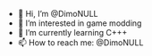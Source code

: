 - 👋 Hi, I’m @DimoNULL
- 👀 I’m interested in game modding
- 🌱 I’m currently learning C+++
- 📫 How to reach me: @DimoNULL

<!---
DimoNULL/DimoNULL is a ✨ special ✨ repository because its `README.md` (this file) appears on your GitHub profile.
You can click the Preview link to take a look at your changes.
--->
